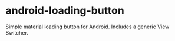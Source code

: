 # android-loading-button
Simple material loading button for Android. Includes a generic View Switcher.
